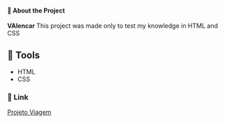 #### 📕 About the Project
**VAlencar** This project was made only to test my knowledge in HTML and CSS

## 🔨 Tools
- HTML
- CSS

### :link: Link
<a href="https://alencar-bianca.github.io/viagem/"> Projeto Viagem
